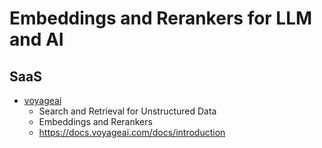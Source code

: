 # Embeddings and Rerankers for LLM and AI

## SaaS

* [voyageai](https://www.voyageai.com/)
  - Search and Retrieval for Unstructured Data
  - Embeddings and Rerankers
  - https://docs.voyageai.com/docs/introduction
